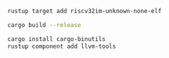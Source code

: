 
```bash
rustup target add riscv32im-unknown-none-elf

cargo build --release
```


```bash
cargo install cargo-binutils
rustup component add llvm-tools
```
